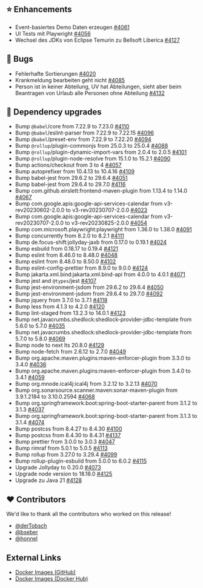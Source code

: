 ## ⭐ Enhancements

-  Event-basiertes Demo Daten erzeugen [#4061](https://github.com/urlaubsverwaltung/urlaubsverwaltung/issues/4061)
- UI Tests mit Playwright [#4056](https://github.com/urlaubsverwaltung/urlaubsverwaltung/issues/4056)
- Wechsel des JDKs von Eclipse Temurin zu Bellsoft Liberica [#4127](https://github.com/urlaubsverwaltung/urlaubsverwaltung/issues/4127)

## 🐞 Bugs

- Fehlerhafte Sortierungen  [#4020](https://github.com/urlaubsverwaltung/urlaubsverwaltung/issues/4020)
- Krankmeldung bearbeiten geht nicht [#4085](https://github.com/urlaubsverwaltung/urlaubsverwaltung/issues/4085)
- Person ist in keiner Abteilung, UV hat Abteilungen, sieht aber beim Beantragen von Urlaub alle Personen ohne Abteilung [#4132](https://github.com/urlaubsverwaltung/urlaubsverwaltung/issues/4132)

## 🔨 Dependency upgrades

- Bump `@babel`/core from 7.22.9 to 7.23.0 [#4110](https://github.com/urlaubsverwaltung/urlaubsverwaltung/pull/4110)
- Bump `@babel`/eslint-parser from 7.22.9 to 7.22.15 [#4096](https://github.com/urlaubsverwaltung/urlaubsverwaltung/pull/4096)
- Bump `@babel`/preset-env from 7.22.9 to 7.22.20 [#4094](https://github.com/urlaubsverwaltung/urlaubsverwaltung/pull/4094)
- Bump `@rollup`/plugin-commonjs from 25.0.3 to 25.0.4 [#4088](https://github.com/urlaubsverwaltung/urlaubsverwaltung/pull/4088)
- Bump `@rollup`/plugin-dynamic-import-vars from 2.0.4 to 2.0.5 [#4101](https://github.com/urlaubsverwaltung/urlaubsverwaltung/pull/4101)
- Bump `@rollup`/plugin-node-resolve from 15.1.0 to 15.2.1 [#4090](https://github.com/urlaubsverwaltung/urlaubsverwaltung/pull/4090)
- Bump actions/checkout from 3 to 4 [#4057](https://github.com/urlaubsverwaltung/urlaubsverwaltung/pull/4057)
- Bump autoprefixer from 10.4.13 to 10.4.16 [#4109](https://github.com/urlaubsverwaltung/urlaubsverwaltung/pull/4109)
- Bump babel-jest from 29.6.2 to 29.6.4 [#4051](https://github.com/urlaubsverwaltung/urlaubsverwaltung/pull/4051)
- Bump babel-jest from 29.6.4 to 29.7.0 [#4116](https://github.com/urlaubsverwaltung/urlaubsverwaltung/pull/4116)
- Bump com.github.eirslett:frontend-maven-plugin from 1.13.4 to 1.14.0 [#4067](https://github.com/urlaubsverwaltung/urlaubsverwaltung/pull/4067)
- Bump com.google.apis:google-api-services-calendar from v3-rev20230602-2.0.0 to v3-rev20230707-2.0.0 [#4023](https://github.com/urlaubsverwaltung/urlaubsverwaltung/pull/4023)
- Bump com.google.apis:google-api-services-calendar from v3-rev20230707-2.0.0 to v3-rev20230825-2.0.0 [#4054](https://github.com/urlaubsverwaltung/urlaubsverwaltung/pull/4054)
- Bump com.microsoft.playwright:playwright from 1.36.0 to 1.38.0 [#4091](https://github.com/urlaubsverwaltung/urlaubsverwaltung/pull/4091)
- Bump concurrently from 8.2.0 to 8.2.1 [#4111](https://github.com/urlaubsverwaltung/urlaubsverwaltung/pull/4111)
- Bump de.focus-shift:jollyday-jaxb from 0.17.0 to 0.19.1 [#4024](https://github.com/urlaubsverwaltung/urlaubsverwaltung/pull/4024)
- Bump esbuild from 0.18.17 to 0.19.4 [#4121](https://github.com/urlaubsverwaltung/urlaubsverwaltung/pull/4121)
- Bump eslint from 8.46.0 to 8.48.0 [#4048](https://github.com/urlaubsverwaltung/urlaubsverwaltung/pull/4048)
- Bump eslint from 8.48.0 to 8.50.0 [#4102](https://github.com/urlaubsverwaltung/urlaubsverwaltung/pull/4102)
- Bump eslint-config-prettier from 8.9.0 to 9.0.0 [#4124](https://github.com/urlaubsverwaltung/urlaubsverwaltung/pull/4124)
- Bump jakarta.xml.bind:jakarta.xml.bind-api from 4.0.0 to 4.0.1 [#4071](https://github.com/urlaubsverwaltung/urlaubsverwaltung/pull/4071)
- Bump jest and `@types`/jest [#4107](https://github.com/urlaubsverwaltung/urlaubsverwaltung/pull/4107)
- Bump jest-environment-jsdom from 29.6.2 to 29.6.4 [#4050](https://github.com/urlaubsverwaltung/urlaubsverwaltung/pull/4050)
- Bump jest-environment-jsdom from 29.6.4 to 29.7.0 [#4092](https://github.com/urlaubsverwaltung/urlaubsverwaltung/pull/4092)
- Bump jquery from 3.7.0 to 3.7.1 [#4118](https://github.com/urlaubsverwaltung/urlaubsverwaltung/pull/4118)
- Bump less from 4.1.3 to 4.2.0 [#4120](https://github.com/urlaubsverwaltung/urlaubsverwaltung/pull/4120)
- Bump lint-staged from 13.2.3 to 14.0.1 [#4123](https://github.com/urlaubsverwaltung/urlaubsverwaltung/pull/4123)
- Bump net.javacrumbs.shedlock:shedlock-provider-jdbc-template from 5.6.0 to 5.7.0 [#4035](https://github.com/urlaubsverwaltung/urlaubsverwaltung/pull/4035)
- Bump net.javacrumbs.shedlock:shedlock-provider-jdbc-template from 5.7.0 to 5.8.0 [#4069](https://github.com/urlaubsverwaltung/urlaubsverwaltung/pull/4069)
- Bump node to next lts 20.8.0 [#4129](https://github.com/urlaubsverwaltung/urlaubsverwaltung/pull/4129)
- Bump node-fetch from 2.6.12 to 2.7.0 [#4049](https://github.com/urlaubsverwaltung/urlaubsverwaltung/pull/4049)
- Bump org.apache.maven.plugins:maven-enforcer-plugin from 3.3.0 to 3.4.0 [#4036](https://github.com/urlaubsverwaltung/urlaubsverwaltung/pull/4036)
- Bump org.apache.maven.plugins:maven-enforcer-plugin from 3.4.0 to 3.4.1 [#4059](https://github.com/urlaubsverwaltung/urlaubsverwaltung/pull/4059)
- Bump org.mnode.ical4j:ical4j from 3.2.12 to 3.2.13 [#4070](https://github.com/urlaubsverwaltung/urlaubsverwaltung/pull/4070)
- Bump org.sonarsource.scanner.maven:sonar-maven-plugin from 3.9.1.2184 to 3.10.0.2594 [#4068](https://github.com/urlaubsverwaltung/urlaubsverwaltung/pull/4068)
- Bump org.springframework.boot:spring-boot-starter-parent from 3.1.2 to 3.1.3 [#4037](https://github.com/urlaubsverwaltung/urlaubsverwaltung/pull/4037)
- Bump org.springframework.boot:spring-boot-starter-parent from 3.1.3 to 3.1.4 [#4074](https://github.com/urlaubsverwaltung/urlaubsverwaltung/pull/4074)
- Bump postcss from 8.4.27 to 8.4.30 [#4100](https://github.com/urlaubsverwaltung/urlaubsverwaltung/pull/4100)
- Bump postcss from 8.4.30 to 8.4.31 [#4137](https://github.com/urlaubsverwaltung/urlaubsverwaltung/pull/4137)
- Bump prettier from 3.0.0 to 3.0.3 [#4047](https://github.com/urlaubsverwaltung/urlaubsverwaltung/pull/4047)
- Bump rimraf from 5.0.1 to 5.0.5 [#4113](https://github.com/urlaubsverwaltung/urlaubsverwaltung/pull/4113)
- Bump rollup from 3.27.0 to 3.29.4 [#4099](https://github.com/urlaubsverwaltung/urlaubsverwaltung/pull/4099)
- Bump rollup-plugin-esbuild from 5.0.0 to 6.0.2 [#4115](https://github.com/urlaubsverwaltung/urlaubsverwaltung/pull/4115)
- Upgrade Jollyday to 0.20.0 [#4073](https://github.com/urlaubsverwaltung/urlaubsverwaltung/pull/4073)
- Upgrade node version to 18.18.0 [#4125](https://github.com/urlaubsverwaltung/urlaubsverwaltung/pull/4125)
- Upgrade zu Java 21 [#4128](https://github.com/urlaubsverwaltung/urlaubsverwaltung/issues/4128)

## ❤️ Contributors

We'd like to thank all the contributors who worked on this release!

- [@derTobsch](https://github.com/derTobsch)
- [@bseber](https://github.com/bseber)
- [@honnel](https://github.com/honnel)
## External Links

- [Docker Images (GitHub)](https://github.com/urlaubsverwaltung/urlaubsverwaltung/pkgs/container/urlaubsverwaltung)
- [Docker Images (Docker Hub)](https://hub.docker.com/r/urlaubsverwaltung/urlaubsverwaltung)
